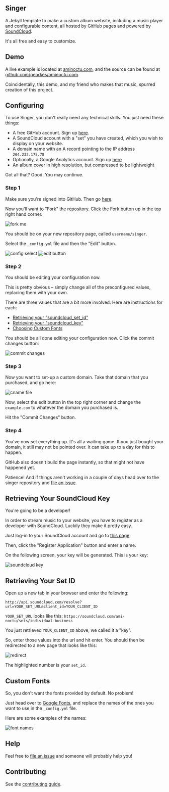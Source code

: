 ## Singer

A Jekyll template to make a custom album website, including a music
player and configurable content, all hosted by GitHub pages and powered
by <a href="https://soundcloud.com">SoundCloud</a>.

It's all free and easy to customize.

## Demo

A live example is located at [aminoctu.com](http://aminoctu.com), and
the source can be found at [github.com/pearkes/aminoctu.com](https://github.com/pearkes/aminoctu.com).

Coincidentally, this demo, and my friend who makes that music, spurred
creation of this project.

## Configuring

To use Singer, you don't really need any technical skills. You just
need these things:

- A free GitHub account. Sign up [here](https://github.com/signup/free).
- A SoundCloud account with a "set" you have created, which you wish
to display on your website.
- A domain name with an A record pointing to the IP address `204.232.175.78`
- Optionally, a Google Analytics account. Sign up [here](http://www.google.com/analytics/)
- An album cover in high resolution, but compressed to be lightweight

Got all that? Good. You may continue.

### Step 1

Make sure you're signed into GitHub. Then go [here](https://github.com/pearkes/singer).

Now you'll want to "Fork" the repository. Click the Fork button up in the
top right hand corner.

![fork me](https://dl.dropboxusercontent.com/s/yry2vutph91x1u2/2013-09-07%20at%202.36%20PM.png)

You should be on your new repository page, called `username/singer`.

Select the `_config.yml` file and then the "Edit" button.

![config select](https://dl.dropboxusercontent.com/s/2plmm7lbmzbcd5i/2013-09-07%20at%202.37%20PM.png)
![edit button](https://dl.dropboxusercontent.com/s/06c24dq4gz94uaj/2013-09-07%20at%202.38%20PM.png)

### Step 2

You should be editing your configuration now.

This is pretty obvious – simply change all of the preconfigured values,
replacing them with your own.

There are three values that are a bit more involved. Here are instructions for each:

- [Retrieving your "soundcloud_set_id"](#retrieving_set_id)
- [Retrieving your "soundcloud_key"](#retrieving_your_soundcloud_key)
- [Choosing Custom Fonts](#custom_fonts)

You should be all done editing your configuration now. Click the commit
changes button:

![commit changes](https://dl.dropboxusercontent.com/s/m0cz8oooe4loy8l/2013-09-07%20at%202.34%20PM%20%281%29.png)

### Step 3

Now you want to set-up a custom domain. Take that domain that you purchased,
and go here:

![cname file](https://dl.dropboxusercontent.com/s/1d4lxg4jy0cabed/2013-09-07%20at%202.35%20PM.png)

Now, select the edit button in the top right corner and change the `example.com`
to whatever the domain you purchased is.

Hit the "Commit Changes" button.

### Step 4

You've now set everything up. It's all a waiting game. If you just bought
your domain, it still may not be pointed over. It can take up to a day
for this to happen.

GitHub also doesn't build the page instantly, so that might not have
happened yet.

Patience! And if things aren't working in a couple of days head over to
the singer repository and [file an issue](https://github.com/pearkes/singer/issues/new).

## Retrieving Your SoundCloud Key

You're going to be a developer!

In order to stream music to your website, you have to register as a developer
with SoundCloud. Luckily they make it pretty easy.

Just log-in to your SoundCloud account and go to [this page](http://soundcloud.com/you/apps).

Then, click the "Register Application" button and enter a name.

On the following screen, your key will be generated. This is your key:

![soundcloud key](https://dl.dropboxusercontent.com/s/4kt49wk88lswtt6/2013-09-07%20at%202.27%20PM.png)

## Retrieving Your Set ID

Open up a new tab in your browser and enter the following:

    http://api.soundcloud.com/resolve?url=YOUR_SET_URL&client_id=YOUR_CLIENT_ID

`YOUR_SET_URL` looks like this: `https://soundcloud.com/ami-noctu/sets/individual-business`

You just retrieved `YOUR_CLIENT_ID` above, we called it a "key".

So, enter those values into the url and hit enter. You should then be
redirected to a new page that looks like this:

![redirect](https://dl.dropboxusercontent.com/s/4n35a4pqeigdf47/2013-09-07%20at%202.30%20PM.png)

The highlighted number is your `set_id`.

## Custom Fonts

So, you don't want the fonts provided by default. No problem!

Just head over to [Google Fonts](http://www.google.com/fonts), and replace
the names of the ones you want to use in the `_config.yml` file.

Here are some examples of the names:

![font names](https://dl.dropboxusercontent.com/s/ec0s9k3pkxmv2zy/2013-09-07%20at%202.40%20PM.png)

## Help

Feel free to [file an issue](https://github.com/pearkes/singer/issues/new)
and someone will probably help you!

## Contributing

See the [contributing guide](CONTRIBUTING.md).
